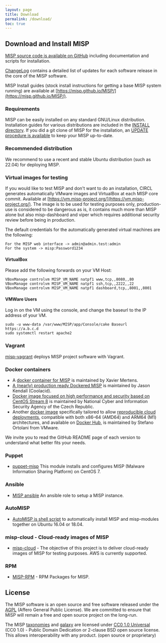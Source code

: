 ```yaml
---
layout: page
title: Download
permalink: /download/
toc: true
---
```


## Download and Install MISP

[MISP source code is available on GitHub](https://github.com/MISP/MISP) including documentation and scripts for installation.

[ChangeLog](/Changelog.txt) contains a detailed list of updates for each software release in the core of the MISP software.

MISP Install guides (stock install instructions for getting a base MISP system running) are available at [https://misp.github.io/MISP/](https://misp.github.io/MISP/).

### Requirements

MISP can be easily installed on any standard GNU/Linux distribution. Installation guides for various distributions are included in the [INSTALL directory](https://github.com/MISP/MISP/tree/2.4/INSTALL). If you did a git clone of MISP for the installation, an [UPDATE procedure is available](https://github.com/MISP/MISP/blob/2.4/INSTALL/UPDATE.txt) to keep your MISP up-to-date.

### Recommended distribution

We recommend to use a recent and stable Ubuntu distribution (such as 22.04) for deploying MISP.

### Virtual images for testing

If you would like to test MISP and don't want to do an installation, CIRCL generates automatically VMware images and VirtualBox at each MISP core commit. Available at [https://vm.misp-project.org/](https://vm.misp-project.org/). The image is to be used for testing purposes only, production-use is considered to be dangerous as is, it contains much more than MISP alone but also misp-dashboard and viper which requires additional security review before being in production.

The default credentials for the automatically generated virtual machines are the following:

~~~~
For the MISP web interface -> admin@admin.test:admin
For the system -> misp:Password1234
~~~~
#### VirtualBox
Please add the following forwards on your VM Host:
~~~~
VBoxManage controlvm MISP_VM_NAME natpf1 www,tcp,,8080,,80
VBoxManage controlvm MISP_VM_NAME natpf1 ssh,tcp,,2222,,22
VBoxManage controlvm MISP_VM_NAME natpf1 dashboard,tcp,,8001,,8001
~~~~
#### VMWare Users
Log in on the VM using the console, and change the baseurl to the IP address of your VM.
~~~~
sudo -u www-data /var/www/MISP/app/Console/cake Baseurl https://a.b.c.d
sudo systemctl restart apache2
~~~~
### Vagrant

[misp-vagrant](https://github.com/MISP/misp-vagrant) deploys MISP project software with Vagrant.

### Docker containers

- A [docker container for MISP](https://github.com/misp/misp-docker) is maintained by Xavier Mertens.
- [A (nearly) production ready Dockered MISP](https://github.com/coolacid/docker-misp) is maintained by Jason Kendall (Coolacid).
- [Docker image focused on high performance and security based on CentOS Stream 8](https://github.com/NUKIB/misp) is maintained by National Cyber and Information Security Agency of the Czech Republic.
- Another [docker image](https://github.com/ostefano/docker-misp) specifically tailored to allow [reproducible cloud deployments](https://blogs.vmware.com/security/2023/01/how-to-deploy-a-threat-intelligence-platform-in-your-data-center.html), compatible with both x86–64 (AMD64) and ARM64 (M1) architectures, and available on [Docker Hub](https://hub.docker.com/r/ostefano/misp-docker), is maintained by Stefano Ortolani from VMware.


We invite you to read the GitHub README page of each version to understand what better fits your needs.

### Puppet

- [puppet-misp](https://github.com/voxpupuli/puppet-misp) This module installs and configures MISP (Malware Information Sharing Platform) on CentOS 7.

### Ansible

- [MISP ansible](https://github.com/juju4/ansible-MISP) An ansible role to setup a MISP instance.


### AutoMISP

- [AutoMISP is shell script](https://github.com/da667/AutoMISP) to automatically install MISP and misp-modules together on Ubuntu 16.04 or 18.04.

### misp-cloud - Cloud-ready images of MISP

- [misp-cloud](https://github.com/MISP/misp-cloud) - The objective of this project is to deliver cloud-ready images of MISP for testing purposes. AWS is currently supported.

### RPM

- [MISP-RPM](https://github.com/amuehlem/MISP-RPM) - RPM Packages for MISP.

## License

The MISP software is an open source and free software released under the [AGPL](https://github.com/MISP/MISP/blob/2.4/LICENSE) (Affero General Public License). We are committed to ensure that MISP will remain a free and open source project on the long-run.

The MISP [taxonomies](/taxonomies.html) and [galaxy](/galaxy.html) are licensed under [CC0 1.0 Universal](https://creativecommons.org/publicdomain/zero/1.0/) (CC0 1.0) - Public Domain Dedication or 2-clause BSD open source license. This allows interoperability with any product. (open source or proprietary)
